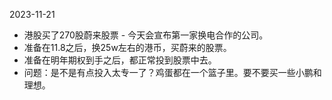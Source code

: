 
2023-11-21 
- 港股买了270股蔚来股票 - 今天会宣布第一家换电合作的公司。
- 准备在11.8之后，换25w左右的港币，买蔚来的股票。
- 准备在明年期权到手之后，都正常投到股票中去。
- 问题：是不是有点投入太专一了？鸡蛋都在一个篮子里。要不要买一些小鹏和理想。
